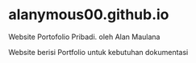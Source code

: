 # alanymous00.github.io
Website Portofolio Pribadi. oleh Alan Maulana

Website berisi Portfolio untuk kebutuhan dokumentasi
